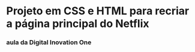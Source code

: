 # Projeto em CSS e HTML para recriar a página principal do Netflix

### aula da Digital Inovation One

